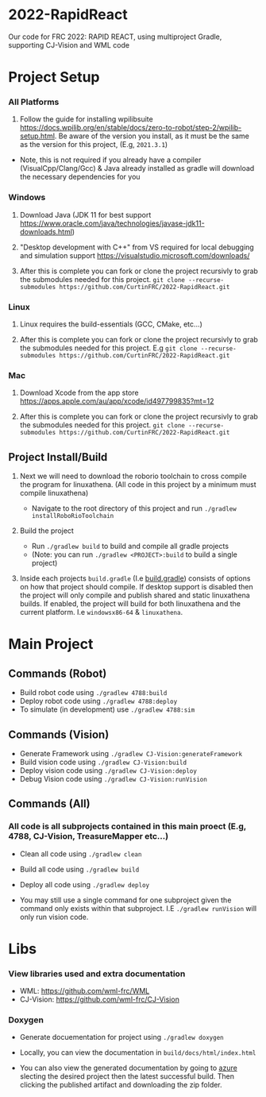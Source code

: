 # 2022-RapidReact
Our code for FRC 2022: RAPID REACT, using multiproject Gradle, supporting CJ-Vision and WML code

# Project Setup

### All Platforms
1. Follow the guide for installing wpilibsuite https://docs.wpilib.org/en/stable/docs/zero-to-robot/step-2/wpilib-setup.html. Be aware of the version you install, as it must be the same as the version for this project, (E.g, `2021.3.1`)

- Note, this is not required if you already have a compiler (VisualCpp/Clang/Gcc) & Java already installed as gradle will download the necessary dependencies for you

### Windows
1. Download Java (JDK 11 for best support https://www.oracle.com/java/technologies/javase-jdk11-downloads.html)


2. "Desktop development with C++" from VS required for local debugging and simulation support https://visualstudio.microsoft.com/downloads/

3. After this is complete you can fork or clone the project recursivly to grab the submodules needed for this project. `git clone --recurse-submodules https://github.com/CurtinFRC/2022-RapidReact.git`


### Linux
1. Linux requires the build-essentials (GCC, CMake, etc...)

2. After this is complete you can fork or clone the project recursivly to grab the submodules needed for this project. E.g `git clone --recurse-submodules https://github.com/CurtinFRC/2022-RapidReact.git`

### Mac
1. Download Xcode from the app store https://apps.apple.com/au/app/xcode/id497799835?mt=12

2. After this is complete you can fork or clone the project recursivly to grab the submodules needed for this project. `git clone --recurse-submodules https://github.com/CurtinFRC/2022-RapidReact.git`

## Project Install/Build

1. Next we will need to download the roborio toolchain to cross compile the program for linuxathena. (All code in this project by a minimum must compile linuxathena)
	- Navigate to the root directory of this project and run `./gradlew installRoboRioToolchain`

2. Build the project
	- Run `./gradlew build` to build and compile all gradle projects
	- (Note: you can run `./gradlew <PROJECT>:build` to build a single project)

3. Inside each projects `build.gradle` (I.e [build.gradle](4788/build.gradle)) consists of options on how that project should compile. If desktop support is disabled then the project will only compile and publish shared and static linuxathena builds. If enabled, the project will build for both linuxathena and the current platform. I.e `windowsx86-64` & `linuxathena`.

# Main Project

## Commands (Robot)

- Build robot code using `./gradlew 4788:build`
- Deploy robot code using `./gradlew 4788:deploy`
- To simulate (in development) use `./gradlew 4788:sim`


## Commands (Vision)

- Generate Framework using `./gradlew CJ-Vision:generateFramework`
- Build vision code using `./gradlew CJ-Vision:build`
- Deploy vision code using `./gradlew CJ-Vision:deploy`
- Debug Vision code using `./gradlew CJ-Vision:runVision`

## Commands (All)

### All code is all subprojects contained in this main proect (E.g, 4788, CJ-Vision, TreasureMapper  etc...)

- Clean all code using `./gradlew clean`
- Build all code using `./gradlew build`
- Deploy all code using `./gradlew deploy`

- You may still use a single command for one subproject given the command only exists within that subproject. I.E `./gradlew runVision` will only run vision code.

# Libs

### View libraries used and extra documentation
- WML: https://github.com/wml-frc/WML
- CJ-Vision: https://github.com/wml-frc/CJ-Vision

### Doxygen

- Generate docuementation for project using `./gradlew doxygen`
- Locally, you can view the documentation in `build/docs/html/index.html`

- You can also view the generated documentation by going to [azure](https://dev.azure.com/ConnorBuchel0890/CurtinFRC/_build) slecting the desired project then the latest successful build. Then clicking the published artifact and downloading the zip folder.
